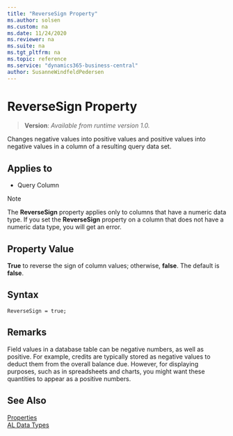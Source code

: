 ```yaml
---
title: "ReverseSign Property"
ms.author: solsen
ms.custom: na
ms.date: 11/24/2020
ms.reviewer: na
ms.suite: na
ms.tgt_pltfrm: na
ms.topic: reference
ms.service: "dynamics365-business-central"
author: SusanneWindfeldPedersen
---
```

[//]: # (START>DO_NOT_EDIT)
[//]: # (IMPORTANT:Do not edit any of the content between here and the END>DO_NOT_EDIT.)
[//]: # (Any modifications should be made in the .xml files in the ModernDev repo.)
# ReverseSign Property
> **Version**: _Available from runtime version 1.0._

Changes negative values into positive values and positive values into negative values in a column of a resulting query data set.

## Applies to
-   Query Column


[//]: # (IMPORTANT: END>DO_NOT_EDIT)


> [!NOTE]  
> The **ReverseSign** property applies only to columns that have a numeric data type. If you set the **ReverseSign** property on a column that does not have a numeric data type, you will get an error.  
  
## Property Value  

**True** to reverse the sign of column values; otherwise, **false**. The default is **false**.  
 
## Syntax

```AL
ReverseSign = true;
```
 
## Remarks

Field values in a database table can be negative numbers, as well as positive. For example, credits are typically stored as negative values to deduct them from the overall balance due. However, for displaying purposes, such as in spreadsheets and charts, you might want these quantities to appear as a positive numbers.  

## See Also  

[Properties](devenv-properties.md)   
[AL Data Types](../datatypes/devenv-al-data-types.md)  